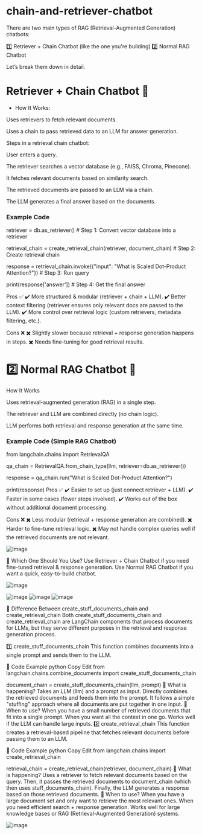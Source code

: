 # chain-and-retriever-chatbot


There are two main types of RAG (Retrieval-Augmented Generation) chatbots:

1️⃣ Retriever + Chain Chatbot (like the one you're building)
2️⃣ Normal RAG Chatbot

Let’s break them down in detail.

# Retriever + Chain Chatbot 🚀
* How It Works:

Uses retrievers to fetch relevant documents.

Uses a chain to pass retrieved data to an LLM for answer generation.

Steps in a retrieval chain chatbot:

User enters a query.

The retriever searches a vector database (e.g., FAISS, Chroma, Pinecone).

It fetches relevant documents based on similarity search.

The retrieved documents are passed to an LLM via a chain.

The LLM generates a final answer based on the documents.

### Example Code

retriever = db.as_retriever()  # Step 1: Convert vector database into a retriever

retrieval_chain = create_retrieval_chain(retriever, document_chain)  # Step 2: Create retrieval chain

response = retrieval_chain.invoke({"input": "What is Scaled Dot-Product Attention?"})  # Step 3: Run query

print(response['answer'])  # Step 4: Get the final answer


Pros ✅
✔️ More structured & modular (retriever + chain + LLM).
✔️ Better context filtering (retriever ensures only relevant docs are passed to the LLM).
✔️ More control over retrieval logic (custom retrievers, metadata filtering, etc.).

Cons ❌
✖️ Slightly slower because retrieval + response generation happens in steps.
✖️ Needs fine-tuning for good retrieval results.


# 2️⃣ Normal RAG Chatbot 💬
How It Works

Uses retrieval-augmented generation (RAG) in a single step.

The retriever and LLM are combined directly (no chain logic).

LLM performs both retrieval and response generation at the same time.

### Example Code (Simple RAG Chatbot)

from langchain.chains import RetrievalQA

qa_chain = RetrievalQA.from_chain_type(llm, retriever=db.as_retriever())

response = qa_chain.run("What is Scaled Dot-Product Attention?")

print(response)
Pros ✅
✔️ Easier to set up (just connect retriever + LLM).
✔️ Faster in some cases (fewer steps involved).
✔️ Works out of the box without additional document processing.

Cons ❌
✖️ Less modular (retrieval + response generation are combined).
✖️ Harder to fine-tune retrieval logic.
✖️ May not handle complex queries well if the retrieved documents are not relevant.

![image](https://github.com/user-attachments/assets/6d5ec2ba-20ec-477f-bc56-952c57da8b2a)

🚀 Which One Should You Use?
Use Retriever + Chain Chatbot if you need fine-tuned retrieval & response generation.
Use Normal RAG Chatbot if you want a quick, easy-to-build chatbot.








![image](https://github.com/user-attachments/assets/65a804f5-41dd-4d82-a54b-af89aaf6595a)

![image](https://github.com/user-attachments/assets/93eb5b00-a512-44bb-b246-5550045dce58)
![image](https://github.com/user-attachments/assets/dad02efa-aae3-48f6-89a0-e815cf98bcdb)
![image](https://github.com/user-attachments/assets/7f40600f-175b-4454-bd15-1c35d230aedc)




📌 Difference Between create_stuff_documents_chain and create_retrieval_chain
Both create_stuff_documents_chain and create_retrieval_chain are LangChain components that process documents for LLMs, but they serve different purposes in the retrieval and response generation process.

1️⃣ create_stuff_documents_chain
This function combines documents into a single prompt and sends them to the LLM.

🔹 Code Example
python
Copy
Edit
from langchain.chains.combine_documents import create_stuff_documents_chain

document_chain = create_stuff_documents_chain(llm, prompt)
🔹 What is happening?
Takes an LLM (llm) and a prompt as input.
Directly combines the retrieved documents and feeds them into the prompt.
It follows a simple "stuffing" approach where all documents are put together in one input.
🔹 When to use?
When you have a small number of retrieved documents that fit into a single prompt.
When you want all the context in one go.
Works well if the LLM can handle large inputs.
2️⃣ create_retrieval_chain
This function creates a retrieval-based pipeline that fetches relevant documents before passing them to an LLM.

🔹 Code Example
python
Copy
Edit
from langchain.chains import create_retrieval_chain

retrieval_chain = create_retrieval_chain(retriever, document_chain)
🔹 What is happening?
Uses a retriever to fetch relevant documents based on the query.
Then, it passes the retrieved documents to document_chain (which then uses stuff_documents_chain).
Finally, the LLM generates a response based on those retrieved documents.
🔹 When to use?
When you have a large document set and only want to retrieve the most relevant ones.
When you need efficient search + response generation.
Works well for large knowledge bases or RAG (Retrieval-Augmented Generation) systems.


![image](https://github.com/user-attachments/assets/70c55708-f729-4a4a-b1c6-139dbc0ba88e)
